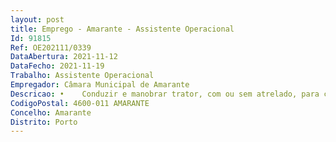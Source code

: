 ```yaml
--- 
layout: post
title: Emprego - Amarante - Assistente Operacional
Id: 91815
Ref: OE202111/0339
DataAbertura: 2021-11-12
DataFecho: 2021-11-19
Trabalho: Assistente Operacional
Empregador: Câmara Municipal de Amarante
Descricao: •	Conduzir e manobrar trator, com ou sem atrelado, para carga e descarga de materiais •	Conduzir e manobrar trator, com equipamento especial de corta sebes, para realizar trabalhos de desmatação de bermas, valetas e taludes das vias municipais, assim como, de limpeza de terrenos •	Conduzir e manobrar trator, com cisterna acoplada, para executar trabalhos de desobstrução de aquedutos e, ou, de limpeza de fossas •	Limpeza manual de vias municipais, incluindo os sistemas de drenagem de águas pluviais (valetas, aquedutos e coletores) •	Providenciar e levar para o local todas as ferramentas necessárias à execução do serviço, consoante o tipo de ação a desenvolver, velando pela sua guarda e manutenção •	Zelar pela boa qualidade do serviço, pondo em prática as medidas de segurança recomendadas, nomeadamente, colocação de sinalização de obras na via e verificação do estado de conservação do trator e respetivo equipamento que lhe esteja acoplado •	Velar pelo cumprimento das normas de higiene e segurança no trabalho •	Participar na execução de ações no âmbito do Serviço Municipal de Proteção Civil •	Outras funções afins.
CodigoPostal: 4600-011 AMARANTE
Concelho: Amarante
Distrito: Porto
--- 
```

